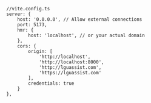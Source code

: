     
    //vite.config.ts
    server: {
        host: '0.0.0.0', // Allow external connections
        port: 5173,
        hmr: {
            host: 'localhost', // or your actual domain
        },
        cors: {
            origin: [
                'http://localhost',
                'http://localhost:8000',
                'http://lguassist.com',
                'https://lguassist.com'
            ],
            credentials: true
        }
    },